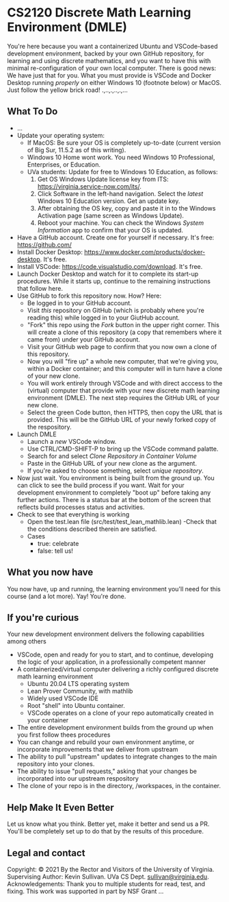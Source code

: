 # CS2120 Discrete Math Learning Environment (DMLE)

You're here because you want a containerized Ubuntu and VSCode-based development environment, backed by your own GitHub repository, for learning and using discrete mathematics, and you want to have this with minimal re-configuration of your own local computer. There is good news: We have just that for you. What you must provide is VSCode and Docker Desktop running *properly* on either Windows 10 (footnote below) or MacOS. Just follow the yellow brick road! .,..,.,..,.,...

## What To Do
- ...
- Update your operating system:
  - If MacOS: Be sure your OS is completely up-to-date (current version of Big Sur, 11.5.2 as of this writing).
  - Windows 10 Home wont work. You need Windows 10 Professional, Enterprises, or Education.
  - UVa students: Update for free to Windows 10 Education, as follows:
    1. Get OS Windows Update license key from ITS: https://virginia.service-now.com/its/.  
    2. Click Software in the left-hand navigation. Select the *latest* Windows 10 Education version. Get an update key.
    3. After obtaining the OS key, copy and paste it in to the Windows Activation page (same screen as Windows Update).
    4. Reboot your machine. You can check the Windows *System Information* app to confirm that your OS is updated.
- Have a GitHub account. Create one for yourself if necessary. It's free: https://github.com/
- Install Docker Desktop: https://www.docker.com/products/docker-desktop. It's free.
- Install VSCode: https://code.visualstudio.com/download. It's free.
- Launch Docker Desktop and watch for it to complete its start-up procedures. While it starts up, continue to the remaining instructions that follow here. 
- Use GitHub to fork this repository now. How? Here:
  - Be logged in to your GitHub account.
  - Visit *this* repository on GitHub (which is probably where you're reading this) while logged in to your GiutHub account.
  - "Fork" this repo using the *Fork* button in the upper right corner. This will create a clone of this repository (a copy that remembers where it came from) under your GitHub account. 
  -   Visit your GitHub web page to confirm that you now own a clone of this repository. 
  -   Now you will "fire up" a whole new computer, that we're giving you, within a Docker container; and this computer will in turn have a clone of your new clone.
  -   You will work entirely through VSCode and with direct acccess to the (virtual) computer that provide with your new discrete math learning environment (DMLE). The next step requires the GitHub URL of your new clone.
  -   Select the green Code button, then HTTPS, then copy the URL that is provided. This will be the GitHub URL of your newly forked copy of the respository.
- Launch DMLE
  - Launch a *new* VSCode window. 
  - Use CTRL/CMD-SHIFT-P to bring up the VSCode command palatte. 
  - Search for and select *Clone Repository in Container Volume*
  - Paste in the GitHub URL of your new clone as the argument.
  - If you're asked to choose something, select *unique repository*.
- Now just wait. You environment is being built from the ground up. You can click to see the build process if you want. Wait for your development environment to completely "boot up" before taking any further actions. There is a status bar at the bottom of the screen that reflects build processes status and activities.
- Check to see that everything is working
  - Open the test.lean file (src/test/test_lean_mathlib.lean)
  -Check that the conditions described therein are satisfied.
  - Cases
    - true: celebrate
    - false: tell us!  

## What you now have
You now have, up and running, the learning environment you'll need for this course (and a lot more). Yay! You're done.

## If you're curious
Your new development environment delivers the following capabilities among others
- VSCode, open and ready for you to start, and to continue, developing the logic of your application, in a professionally competent manner
- A containerized/virtual computer delivering a richly configured discrete math learning environment
  - Ubuntu 20.04 LTS operating system
  - Lean Prover Community, with mathlib
  - Widely used VSCode IDE
  - Root "shell" into Ubuntu container.
  - VSCode operates on a clone of your repo automatically created in your container
- The entire development environment builds from the ground up when you first follow thees procedures
- You can change and rebuild your own environment anytime, or incorporate improvements that we deliver from upstream 
- The ability to pull "upstream" updates to integrate changes to the main repository into your clones. 
- The ability to issue "pull requests," asking that your changes be incorporated into our upstream respository 
- The clone of your repo is in the directory, /workspaces, in the container. 

## Help Make It Even Better
Let us know what you think. Better yet, make it better and send us a PR. You'll be completely set up to do that by the results of this procedure. 


## Legal and contact
Copyright: © 2021 By the Rector and Visitors of the University of Virginia.
Supervising Author: Kevin Sullivan. UVa CS Dept. sullivan@virginia.edu. 
Acknowledgements: Thank you to multiple students for read, test, and fixing. This work was supported in part by NSF Grant ...



